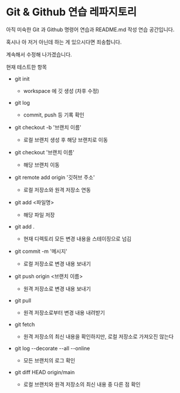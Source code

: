 # Git & Github 연습 레파지토리

아직 미숙한 Git 과 Github 명령어 연습과 README.md 작성 연습 공간입니다.

혹시나 아 저거 아닌데 하는 게 있으시다면 죄송합니다.

계속해서 수정해 나가겠습니다.

현재 테스트한 항목

- git init
  - workspace 에 깃 생성 (차후 수정)
- git log
  - commit, push 등 기록 확인 
- git checkout -b '브랜치 이름'
  - 로컬 브랜치 생성 후 해당 브랜치로 이동
- git checkout '브랜치 이름'
  - 해당 브랜치 이동
- git remote add origin '깃허브 주소'
  - 로컬 저장소와 원격 저장소 연동
- git add <파일명>
  - 해당 파일 저장
- git add .
  - 현재 디렉토리 모든 변경 내용을 스테이징으로 넘김
- git commit -m '메시지'
  - 로컬 저장소로 변경 내용 보내기
- git push origin <브랜치 이름>
  - 원격 저장소로 변경 내용 보내기
- git pull
  - 원격 저장소로부터 변경 내용 내려받기
- git fetch
  - 원격 저장소의 최신 내용을 확인하지만, 로컬 저장소로 가져오진 않는다


- git log --decorate --all --online
  - 모든 브랜치의 로그 확인
- git diff HEAD origin/main
  - 로컬 브랜치와 원격 저장소의 최신 내용 중 다른 점 확인

